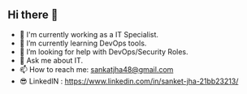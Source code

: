 ## Hi there 👋

- 🔭 I'm currently working as a IT Specialist.
- 🌱 I’m currently learning DevOps tools.
- 🤔 I’m looking for help with DevOps/Security Roles.
- 💬 Ask me about IT.
- 📫 How to reach me: sankatjha48@gmail.com
- 😎 LinkedIN : https://www.linkedin.com/in/sanket-jha-21bb23213/


